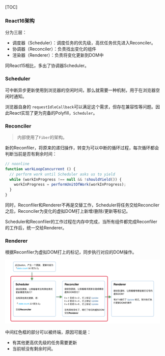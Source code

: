 [TOC]



### React16架构

分为三层：

* 调度器（Scheduler）：调度任务的优先级，高优任务优先进入Reconciler。
* 协调器（Reconciler）：负责找出变化的组件
* 渲染器（Renderer）：负责将变化更新到DOM中

同React15相比，多出了协调器Scheduler。



### Scheduler

可中断异步更新使用到浏览器的空闲时间，那么就需要一种机制，用于在浏览器空闲时通知。

浏览器自身的 `requestIdleCallback`可以满足这个需求，但存在兼容性等问题。因此React实现了更为完备的Polyfill，`Scheduler`。



### Reconciler

> 内部使用了`Fiber`的架构。

新的Reconfiler，将原来的递归操作，转变为可以中断的循环过程，每次循环都会判断当前是否有剩余时间：

```js
// noonline
function workLoopConcurrent () {
  // perform work until Scheduler asks us to yield
  while (workInProgress !== null && !shouldYield()) {
    workInProgress = performUnitOfWork(workInProgress);
  }
}
```

同时，Reconfiler和Renderer不再是交替工作，Scheduler将任务交给Reconciler之后，Reconciler为变化的虚拟DOM打上新增/删除/更新等标记。

Scheduler和Reconfiler的工作过程在内存中完成，当所有组件都完成Reconfiler的工作后，统一交给Renderer。



### Renderer

根据Reconfiler为虚拟DOM打上的标记，同步执行对应的DOM操作。

![image-20201214100926083](../../../../images/image-20201214100926083.png)

中间红色框的部分可以被终端，原因可能是：

* 有其他更高优先级的任务需要更新
* 当前帧没有剩余时间。